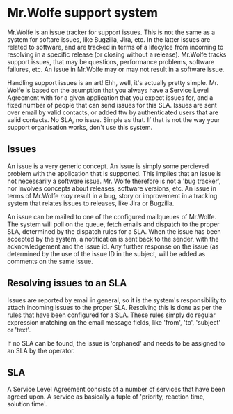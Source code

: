 Mr.Wolfe support system
=======================

Mr.Wolfe is an issue tracker for support issues. This is not the same
as a system for softare issues, like Bugzilla, Jira, etc. In the
latter issues are related to software, and are tracked in terms of a
lifecylce from incoming to resolving in a specific release (or closing
without a release). Mr.Wolfe tracks support issues, that may be
questions, performance problems, software failures, etc.
An issue in Mr.Wolfe may or may not result in a software issue.

Handling support issues is an art! Ehh, well, it's actually pretty
simple. Mr. Wolfe is based on the asumption that you always have a
Service Level Agreement with for a given application that you expect
issues for, and a fixed number of people that can send issues for this
SLA.  Issues are sent over email by valid contacts, or added ttw by
authenticated users that are valid contacts. No SLA, no issue. Simple
as that. If that is not the way your support organisation works, don't
use this system.


Issues
------

An issue is a very generic concept. An issue is simply some percieved
problem with the application that is supported. This implies that an
issue is not necessarily a software issue. Mr. Wolfe therefore is not
a 'bug tracker', nor involves concepts about releases, software
versions, etc. An issue in terms of Mr.Wolfe _may_ result in a bug,
story or improvement in a tracking system that relates issues to
releases, like Jira or Bugzilla.

An issue can be mailed to one of the configured mailqueues of
Mr.Wolfe.  The system will poll on the queue, fetch emails and
dispatch to the proper SLA, determined by the dispatch rules for a
SLA. When the issue has been accepted by the system, a notification is
sent back to the sender, with the acknowledgement and the issue
id. Any further response on the issue (as determined by the use of the
issue ID in the subject, will be added as comments on the same issue.


Resolving issues to an SLA
--------------------------

Issues are reported by email in general, so it is the system's
responsibility to attach incoming issues to the proper SLA. Resolving
this is done as per the rules that have been configured for a
SLA. These rules simply do regular expression matching on the email
message fields, like 'from', 'to', 'subject' or 'text'.

If no SLA can be found, the issue is 'orphaned' and needs to be
assigned to an SLA by the operator.


SLA
---

A Service Level Agreement consists of a number of services that have
been agreed upon. A service as basically a tuple of 'priority,
reaction time, solution time'.
